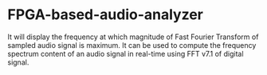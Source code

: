 # FPGA-based-audio-analyzer
It will display the frequency at which magnitude of Fast Fourier Transform of sampled audio signal is maximum.
It can be used to compute the frequency spectrum content of an audio signal in real-time using FFT v7.1 of digital signal.
